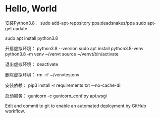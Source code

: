# Hello, World

安装Python3.8：
sudo add-apt-repository ppa:deadsnakes/ppa
sudo apt-get update

sudo apt install python3.8


开启虚拟环境：
python3.8 --version
sudo apt install python3.8-venv
python3.8 -m venv ~/venvt
source ~/venvt/bin/activate

退出虚拟环境：
deactivate

删除虚拟环境：
rm -rf ~/venvtestenv

安装依赖：
pip3 install -r requirements.txt --no-cache-di

启动服务：
gunicorn -c gunicorn_conf.py api.wsgi


Edit and commit to git to enable an automated deployment by GitHub workflow.
